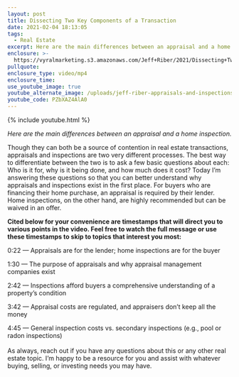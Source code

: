 ```yaml
---
layout: post
title: Dissecting Two Key Components of a Transaction
date: 2021-02-04 18:13:05
tags:
  - Real Estate
excerpt: Here are the main differences between an appraisal and a home inspection.
enclosure: >-
  https://vyralmarketing.s3.amazonaws.com/Jeff+Riber/2021/Dissecting+Two+Key+Components+of+a+Transaction.mp4
pullquote:
enclosure_type: video/mp4
enclosure_time:
use_youtube_image: true
youtube_alternate_image: /uploads/jeff-riber-appraisals-and-inspections-yt.jpg
youtube_code: PZbXAZ4AlA0
---
```


{% include youtube.html %}

<p style="text-align: center;"><em>Here are the main differences between an appraisal and a home inspection.</em></p>

Though they can both be a source of contention in real estate transactions, appraisals and inspections are two very different processes. The best way to differentiate between the two is to ask a few basic questions about each: Who is it for, why is it being done, and how much does it cost? Today I’m answering these questions so that you can better understand why appraisals and inspections exist in the first place. For buyers who are financing their home purchase, an appraisal is required by their lender. Home inspections, on the other hand, are highly recommended but can be waived in an offer.

**Cited below for your convenience are timestamps that will direct you to various points in the video. Feel free to watch the full message or use these timestamps to skip to topics that interest you most:&nbsp;**

0:22 — Appraisals are for the lender; home inspections are for the buyer&nbsp;

1:30 — The purpose of appraisals and why appraisal management companies exist&nbsp;

2:42 — Inspections afford buyers a comprehensive understanding of a property’s condition&nbsp;

3:42 — Appraisal costs are regulated, and appraisers don’t keep all the money&nbsp;

4:45 — General inspection costs vs. secondary inspections (e.g., pool or radon inspections)<br>&nbsp;<br>As always, reach out if you have any questions about this or any other real estate topic. I’m happy to be a resource for you and assist with whatever buying, selling, or investing needs you may have.
